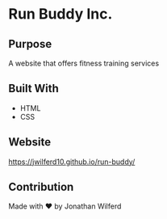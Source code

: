 # Run Buddy Inc.

## Purpose
A website that offers fitness training services

## Built With
* HTML
* CSS

## Website
https://jwilferd10.github.io/run-buddy/

## Contribution
Made with ❤️ by Jonathan Wilferd
